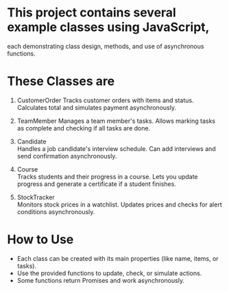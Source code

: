 # This project contains several example classes using JavaScript,
 each demonstrating class design, methods, and use of asynchronous functions.

# These Classes are
1. CustomerOrder 
   Tracks customer orders with items and status. Calculates total and simulates payment asynchronously.

2. TeamMember
   Manages a team member's tasks. Allows marking tasks as complete and checking if all tasks are done.

3. Candidate  
   Handles a job candidate's interview schedule. Can add interviews and send confirmation asynchronously.

4. Course  
   Tracks students and their progress in a course. Lets you update progress and generate a certificate if a student finishes.

5. StockTracker  
   Monitors stock prices in a watchlist. Updates prices and checks for alert conditions asynchronously.

# How to Use

- Each class can be created with its main properties (like name, items, or tasks).
- Use the provided functions to update, check, or simulate actions.
- Some functions return Promises and work asynchronously.
